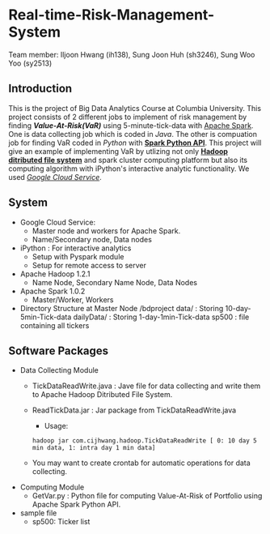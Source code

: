 Real-time-Risk-Management-System
================================

Team member: Iljoon Hwang (ih138), Sung Joon Huh (sh3246),  Sung Woo Yoo (sy2513)


Introduction
------------
This is the project of Big Data Analytics Course at Columbia University.
This project consists of 2 different jobs to implement of risk management by finding **_Value-At-Risk(VaR)_** using 5-minute-tick-data with [Apache Spark][1]. One is data collecting job which is coded in _Java_. The other is compuation job for finding VaR coded in _Python_ with [**Spark Python API**][2]. This project will give an example of implementing VaR by utlizing not only [**Hadoop ditributed file system**][4] and spark cluster computing platform but also its computing algorithm with iPython's interactive analytic functionality. We used [*Google Cloud Service*][3].

[1]: http://spark.apache.org
[2]: http://spark.apache.org/docs/1.0.2/api/python/index.html
[3]: https://cloud.google.com
[4]: https://hadoop.apache.org


System
------
- Google Cloud Service: 
  - Master node and workers for Apache Spark.
  - Name/Secondary node, Data nodes
- iPython : For interactive analytics
  - Setup with Pyspark module
  - Setup for remote access to server
- Apache Hadoop 1.2.1
  - Name Node, Secondary Name Node, Data Nodes
- Apache Spark 1.0.2
  - Master/Worker, Workers
- Directory Structure at Master Node
  /bdproject
      data/ : Storing 10-day-5min-Tick-data
      dailyData/ : Storing 1-day-1min-Tick-data
      sp500 : file containing all tickers


Software Packages
-----------------

  
- Data Collecting Module
  - TickDataReadWrite.java : Jave file for data collecting and write them to Apache Hadoop Ditributed File System.
  - ReadTickData.jar : Jar package from TickDataReadWrite.java
    - Usage:

    `hadoop jar com.cijhwang.hadoop.TickDataReadWrite [ 0: 10 day 5 min data, 1: intra day 1 min data]`
  - You may want to create crontab for automatic operations for data collecting.
- Computing Module
  - GetVar.py : Python file for computing Value-At-Risk of Portfolio using Apache Spark Python API.
- sample file
  - sp500: Ticker list






